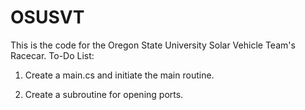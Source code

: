 OSUSVT
======

This is the code for the Oregon State University Solar Vehicle Team's Racecar.
To-Do List:

  1) Create a main.cs and initiate the main routine.
 
  2) Create a subroutine for opening ports.
